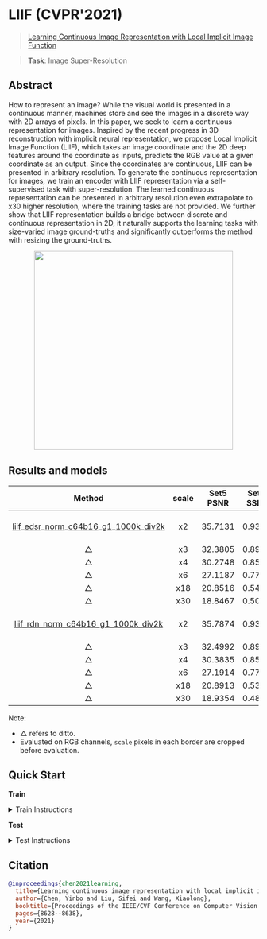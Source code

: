 # LIIF (CVPR'2021)

> [Learning Continuous Image Representation with Local Implicit Image Function](https://arxiv.org/abs/2012.09161)

> **Task**: Image Super-Resolution

<!-- [ALGORITHM] -->

## Abstract

<!-- [ABSTRACT] -->

How to represent an image? While the visual world is presented in a continuous manner, machines store and see the images in a discrete way with 2D arrays of pixels. In this paper, we seek to learn a continuous representation for images. Inspired by the recent progress in 3D reconstruction with implicit neural representation, we propose Local Implicit Image Function (LIIF), which takes an image coordinate and the 2D deep features around the coordinate as inputs, predicts the RGB value at a given coordinate as an output. Since the coordinates are continuous, LIIF can be presented in arbitrary resolution. To generate the continuous representation for images, we train an encoder with LIIF representation via a self-supervised task with super-resolution. The learned continuous representation can be presented in arbitrary resolution even extrapolate to x30 higher resolution, where the training tasks are not provided. We further show that LIIF representation builds a bridge between discrete and continuous representation in 2D, it naturally supports the learning tasks with size-varied image ground-truths and significantly outperforms the method with resizing the ground-truths.

<!-- [IMAGE] -->

<div align=center >
 <img src="https://user-images.githubusercontent.com/7676947/144032669-da59d683-9c4f-4598-a680-32770a369b74.png" width="400"/>
</div >

## Results and models

|                            Method                             | scale | Set5 PSNR | Set5 SSIM | Set14 PSNR | Set14 SSIM | DIV2K PSNR | DIV2K SSIM |   GPU Info   |                             Download                             |
| :-----------------------------------------------------------: | :---: | :-------: | :-------: | :--------: | :--------: | :--------: | :--------: | :----------: | :--------------------------------------------------------------: |
| [liif_edsr_norm_c64b16_g1_1000k_div2k](./liif-edsr-norm_c64b16_1xb16-1000k_div2k.py) |  x2   |  35.7131  |  0.9366   |  31.5579   |   0.8889   |  34.6647   |   0.9355   | 1 (TITAN Xp) | [model](https://download.openmmlab.com/mmediting/restorers/liif/liif_edsr_norm_c64b16_g1_1000k_div2k_20210715-ab7ce3fc.pth) \| [log](https://download.openmmlab.com/mmediting/restorers/liif/liif_edsr_norm_c64b16_g1_1000k_div2k_20210715-ab7ce3fc.log.json) |
|                               △                               |  x3   |  32.3805  |  0.8915   |  28.4605   |   0.8039   |  30.9808   |   0.8724   |      △       |                                △                                 |
|                               △                               |  x4   |  30.2748  |  0.8509   |  26.8415   |   0.7381   |  29.0245   |   0.8187   |      △       |                                △                                 |
|                               △                               |  x6   |  27.1187  |  0.7774   |  24.7461   |   0.6444   |  26.7770   |   0.7425   |      △       |                                △                                 |
|                               △                               |  x18  |  20.8516  |  0.5406   |  20.0096   |   0.4525   |  22.1987   |   0.5955   |      △       |                                △                                 |
|                               △                               |  x30  |  18.8467  |  0.5010   |  18.1321   |   0.3963   |  20.5050   |   0.5577   |      △       |                                △                                 |
| [liif_rdn_norm_c64b16_g1_1000k_div2k](./liif-rdn-norm_c64b16_1xb16-1000k_div2k.py) |  x2   |  35.7874  |  0.9366   |  31.6866   |   0.8896   |  34.7548   |   0.9356   | 1 (TITAN Xp) | [model](https://download.openmmlab.com/mmediting/restorers/liif/liif_rdn_norm_c64b16_g1_1000k_div2k_20210717-22d6fdc8.pth) \| [log](https://download.openmmlab.com/mmediting/restorers/liif/liif_rdn_norm_c64b16_g1_1000k_div2k_20210717-22d6fdc8.log.json) |
|                               △                               |  x3   |  32.4992  |  0.8923   |  28.4905   |   0.8037   |  31.0744   |   0.8731   |      △       |                                △                                 |
|                               △                               |  x4   |  30.3835  |  0.8513   |  26.8734   |   0.7373   |  29.1101   |   0.8197   |      △       |                                △                                 |
|                               △                               |  x6   |  27.1914  |  0.7751   |  24.7824   |   0.6434   |  26.8693   |   0.7437   |      △       |                                △                                 |
|                               △                               |  x18  |  20.8913  |  0.5329   |  20.1077   |   0.4537   |  22.2972   |   0.5950   |      △       |                                △                                 |
|                               △                               |  x30  |  18.9354  |  0.4864   |  18.1448   |   0.3942   |  20.5663   |   0.5560   |      △       |                                △                                 |

Note:

- △ refers to ditto.
- Evaluated on RGB channels,  `scale` pixels in each border are cropped before evaluation.

## Quick Start

**Train**

<details>
<summary>Train Instructions</summary>

You can use the following commands to train a model with cpu or single/multiple GPUs.

```shell
# cpu train
CUDA_VISIBLE_DEVICES=-1 python tools/train.py configs/liif/liif-edsr-norm_c64b16_1xb16-1000k_div2k.py

# single-gpu train
python tools/train.py configs/liif/liif-edsr-norm_c64b16_1xb16-1000k_div2k.py

# multi-gpu train
./tools/dist_train.sh configs/liif/liif-edsr-norm_c64b16_1xb16-1000k_div2k.py 8
```

For more details, you can refer to **Train a model** part in [train_test.md](/docs/en/user_guides/train_test.md#Train-a-model-in-MMEditing).

</details>

**Test**

<details>
<summary>Test Instructions</summary>

You can use the following commands to test a model with cpu or single/multiple GPUs.

```shell
# cpu test
CUDA_VISIBLE_DEVICES=-1 python tools/test.py configs/liif/liif-edsr-norm_c64b16_1xb16-1000k_div2k.py https://download.openmmlab.com/mmediting/restorers/liif/liif_edsr_norm_c64b16_g1_1000k_div2k_20210715-ab7ce3fc.pth

# single-gpu test
python tools/test.py configs/liif/liif-edsr-norm_c64b16_1xb16-1000k_div2k.py https://download.openmmlab.com/mmediting/restorers/liif/liif_edsr_norm_c64b16_g1_1000k_div2k_20210715-ab7ce3fc.pth

# multi-gpu test
./tools/dist_test.sh configs/liif/liif-edsr-norm_c64b16_1xb16-1000k_div2k.py https://download.openmmlab.com/mmediting/restorers/liif/liif_edsr_norm_c64b16_g1_1000k_div2k_20210715-ab7ce3fc.pth 8
```

For more details, you can refer to **Test a pre-trained model** part in [train_test.md](/docs/en/user_guides/train_test.md#Test-a-pre-trained-model-in-MMEditing).

</details>

## Citation

```bibtex
@inproceedings{chen2021learning,
  title={Learning continuous image representation with local implicit image function},
  author={Chen, Yinbo and Liu, Sifei and Wang, Xiaolong},
  booktitle={Proceedings of the IEEE/CVF Conference on Computer Vision and Pattern Recognition},
  pages={8628--8638},
  year={2021}
}
```
